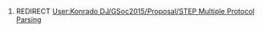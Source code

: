 1.  REDIRECT [User:Konrado DJ/GSoc2015/Proposal/STEP Multiple Protocol
    Parsing](User:Konrado_DJ/GSoc2015/Proposal/STEP_Multiple_Protocol_Parsing "wikilink")